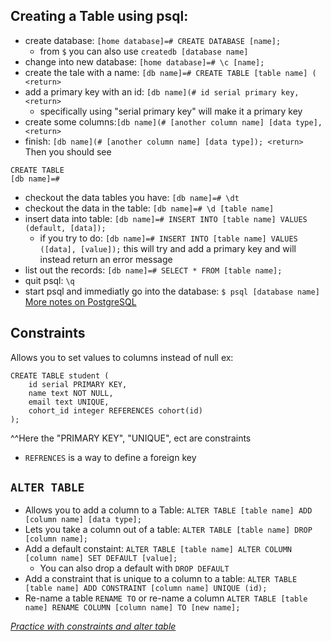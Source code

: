 ## Creating a Table using psql:
* create database: `[home database]=# CREATE DATABASE [name];`
    - from `$` you can also use `createdb [database name]`
* change into new database: `[home database]=# \c [name];`
* create the tale with a name: `[db name]=# CREATE TABLE [table name] ( <return>`
* add a primary key with an id: `[db name](# id serial primary key, <return>`
    - specifically using "serial primary key" will make it a primary key
* create some columns:`[db name](# [another column name] [data type], <return>`
* finish: `[db name](# [another column name] [data type]); <return>`
Then you should see
```
CREATE TABLE
[db name]=#
```
* checkout the data tables you have: `[db name]=# \dt`
* checkout the data in the table: `[db name]=# \d [table name]`
* insert data into table: `[db name]=# INSERT INTO [table name] VALUES (default, [data]);`
    - if you try to do: `[db name]=# INSERT INTO [table name] VALUES ([data], [value]);`
    this will try and add a primary key and will instead return an error message
* list out the records: `[db name]=# SELECT * FROM [table name];`
* quit psql: `\q`
* start psql and immediatly go into the database: `$ psql [database name]`
[More notes on PostgreSQL](https://docs.google.com/presentation/d/167DPjLdsCqT0x-ysgWOjn7q4Y-9AcDHcO9wGPY7bgb4/edit#slide=id.gd7ac0ef0a_0_8)

## Constraints
Allows you to set values to columns instead of null
ex:
```
CREATE TABLE student (
    id serial PRIMARY KEY,
    name text NOT NULL,
    email text UNIQUE,
    cohort_id integer REFERENCES cohort(id)
);
```
^^Here the "PRIMARY KEY", "UNIQUE", ect are constraints
* `REFRENCES` is a way to define a foreign key


## `ALTER TABLE`
* Allows you to add a column to a Table: `ALTER TABLE [table name] ADD [column name] [data type];`
* Lets you take a column out of a table: `ALTER TABLE [table name] DROP [column name];`
* Add a default constaint: `ALTER TABLE [table name] ALTER COLUMN [column name] SET DEFAULT [value];`
    - You can also drop a default with `DROP DEFAULT`
* Add a constraint that is unique to a column to a table: `ALTER TABLE [table name] ADD CONSTRAINT [column name] UNIQUE (id);` 
* Re-name a table `RENAME TO` or re-name a column `ALTER TABLE [table name] RENAME COLUMN [column name] TO [new name];`

[*Practice with constraints and alter table*](https://docs.google.com/presentation/d/1hOQERqa5UFrENm7HXJfXxElmgdBY7jssnW3Mm4RvwWw/edit#slide=id.gf3363e556_2_28)